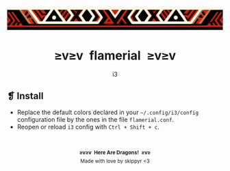 <p align="center">
  <img alt="" src="../../assets/ornament.webp" />
</p>
<h1 align="center">≥v≥v&ensp;flamerial&ensp;≥v≥v</h1>
<p align="center">i3</p>

## ❡ Install

- Replace the default colors declared in your `~/.config/i3/config` configuration file by the ones in the file `flamerial.conf`.
- Reopen or reload `i3` config with `Ctrl + Shift + c`.

&ensp;
<p align="center"><sup><strong>≥v≥v&ensp;Here Are Dragons!&ensp;≥v≥</strong><br />Made with love by skippyr <3</sup></p>
